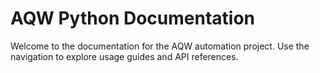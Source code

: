 ﻿# AQW Python Documentation

Welcome to the documentation for the AQW automation project. Use the navigation to explore usage guides and API references.
